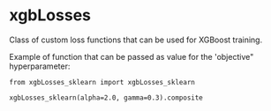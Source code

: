 # xgbLosses
Class of custom loss functions that can be used for XGBoost training.

Example of function that can be passed as value for the 'objective" hyperparameter:

```
from xgbLosses_sklearn import xgbLosses_sklearn

xgbLosses_sklearn(alpha=2.0, gamma=0.3).composite
```
